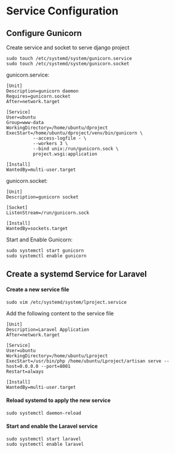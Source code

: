 # Service Configuration


## Configure Gunicorn
Create  service and socket to serve django project
```
sudo touch /etc/systemd/system/gunicorn.service
sudo touch /etc/systemd/system/gunicorn.socket
```
gunicorn.service:
```
[Unit]
Description=gunicorn daemon
Requires=gunicorn.socket
After=network.target

[Service]
User=ubuntu
Group=www-data
WorkingDirectory=/home/ubuntu/dproject
ExecStart=/home/ubuntu/dproject/venv/bin/gunicorn \
          --access-logfile - \
          --workers 3 \
          --bind unix:/run/gunicorn.sock \
          project.wsgi:application

[Install]
WantedBy=multi-user.target
```
gunicorn.socket:
```
[Unit]
Description=gunicorn socket

[Socket]
ListenStream=/run/gunicorn.sock

[Install]
WantedBy=sockets.target
```
Start and Enable Gunicorn:
```
sudo systemctl start gunicorn
sudo systemctl enable gunicorn
```

## Create a systemd Service for Laravel
#### Create a new service file
```
sudo vim /etc/systemd/system/lproject.service
```
Add the following content to the service file
```
[Unit]
Description=Laravel Application
After=network.target

[Service]
User=ubuntu
WorkingDirectory=/home/ubuntu/Lproject
ExecStart=/usr/bin/php /home/ubuntu/Lproject/artisan serve --host=0.0.0.0 --port=8001
Restart=always

[Install]
WantedBy=multi-user.target
```
#### Reload systemd to apply the new service
```
sudo systemctl daemon-reload
```
#### Start and enable the Laravel service
```
sudo systemctl start laravel
sudo systemctl enable laravel
```
